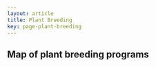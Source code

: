```yaml
---
layout: article
title: Plant Breeding
key: page-plant-breeding
---
```


## Map of plant breeding programs

<div id="us-map-container" style="width: 100%; height: 500px;"></div>

<script src="https://d3js.org/d3.v7.min.js"></script>
<script src="https://d3js.org/topojson.v3.min.js"></script>

<script>
document.addEventListener('DOMContentLoaded', function() {
    // Map dimensions
    const width = document.getElementById('us-map-container').offsetWidth;
    const height = 500;
    
    // Plant breeding program data by state
    const breedingPrograms = {
        "AL": { count: 2, institutions: ["Auburn University", "Alabama A&M University"] },
        "CA": { count: 5, institutions: ["UC Davis", "UC Riverside", "Cal Poly SLO", "Fresno State", "Stanford"] },
        "FL": { count: 3, institutions: ["University of Florida", "Florida A&M", "Florida State"] },
        "IA": { count: 2, institutions: ["Iowa State University", "University of Iowa"] },
        "NY": { count: 4, institutions: ["Cornell University", "SUNY", "Columbia", "NYU"] },
        // Add data for other states as needed
    };
    
    // Create SVG
    const svg = d3.select('#us-map-container')
        .append('svg')
        .attr('width', width)
        .attr('height', height);
        
    // Define map projection
    const projection = d3.geoAlbersUsa()
        .scale(width)
        .translate([width / 2, height / 2]);
        
    // Define path generator
    const path = d3.geoPath()
        .projection(projection);
        
    // Create tooltip div
    const tooltip = d3.select("body")
        .append("div")
        .attr("class", "tooltip")
        .style("opacity", 0)
        .style("position", "absolute")
        .style("background-color", "white")
        .style("border", "1px solid #ddd")
        .style("border-radius", "3px")
        .style("padding", "10px")
        .style("pointer-events", "none");
        
    // Load US map data
    d3.json("https://cdn.jsdelivr.net/npm/us-atlas@3/states-10m.json").then(function(us) {
        // Draw states
        svg.append("g")
            .selectAll("path")
            .data(topojson.feature(us, us.objects.states).features)
            .enter()
            .append("path")
            .attr("d", path)
            .attr("fill", function(d) {
                // Get state ID
                const stateId = d.id;
                // Convert numeric ID to state abbreviation
                const stateAbbr = getStateAbbr(stateId);
                // Color based on whether state has data
                return breedingPrograms[stateAbbr] ? "#4CAF50" : "#e0e0e0";
            })
            .attr("stroke", "#fff")
            .attr("stroke-width", 0.5)
            .on("mouseover", function(event, d) {
                // Get state abbreviation
                const stateId = d.id;
                const stateAbbr = getStateAbbr(stateId);
                
                // Debug: Log state ID and abbreviation to console
                console.log("Hovering state ID:", stateId, "Abbreviation:", stateAbbr);
                
                const data = breedingPrograms[stateAbbr];
                
                // Change fill color on hover
                d3.select(this).attr("fill", "#2E7D32");
                
                // Show tooltip with data if available
                if (data) {
                    tooltip.transition()
                        .duration(200)
                        .style("opacity", .9);
                    
                    let tooltipContent = `<strong>${getStateName(stateAbbr)}</strong><br>
                                         Programs: ${data.count}<br>
                                         Institutions:<br>
                                         ${data.institutions.join("<br>")}`;
                                         
                    tooltip.html(tooltipContent)
                        .style("left", (event.pageX + 10) + "px")
                        .style("top", (event.pageY - 28) + "px");
                }
            })
            .on("mouseout", function(event, d) {
                // Fix: Ensure 'd' is properly accessed
                const stateId = d.id;
                const stateAbbr = getStateAbbr(stateId);
                
                // Debug: Log state ID on mouseout
                console.log("Leaving state ID:", stateId, "Abbreviation:", stateAbbr);
                
                d3.select(this).attr("fill", breedingPrograms[stateAbbr] ? "#4CAF50" : "#e0e0e0");
                
                // Hide tooltip
                tooltip.transition()
                    .duration(500)
                    .style("opacity", 0);
            });
    });
    
    // Helper function to convert state ID to abbreviation
    function getStateAbbr(stateId) {
        // Convert stateId to string to ensure proper lookup
        stateId = stateId.toString();
        
        const states = {
            "1": "AL", "2": "AK", "4": "AZ", "5": "AR", "6": "CA", "8": "CO", "9": "CT",
            "10": "DE", "11": "DC", "12": "FL", "13": "GA", "15": "HI", "16": "ID", "17": "IL",
            "18": "IN", "19": "IA", "20": "KS", "21": "KY", "22": "LA", "23": "ME", "24": "MD",
            "25": "MA", "26": "MI", "27": "MN", "28": "MS", "29": "MO", "30": "MT", "31": "NE",
            "32": "NV", "33": "NH", "34": "NJ", "35": "NM", "36": "NY", "37": "NC", "38": "ND",
            "39": "OH", "40": "OK", "41": "OR", "42": "PA", "44": "RI", "45": "SC", "46": "SD",
            "47": "TN", "48": "TX", "49": "UT", "50": "VT", "51": "VA", "53": "WA", "54": "WV",
            "55": "WI", "56": "WY"
        };
        
        // Debug: Check if state ID exists in our mapping
        if (!states[stateId]) {
            console.warn("Missing state ID mapping:", stateId);
        }
        
        return states[stateId];
    }
    
    // Helper function to get full state name
    function getStateName(stateAbbr) {
        const stateNames = {
            "AL": "Alabama", "AK": "Alaska", "AZ": "Arizona", "AR": "Arkansas", "CA": "California",
            "CO": "Colorado", "CT": "Connecticut", "DE": "Delaware", "FL": "Florida", "GA": "Georgia",
            "HI": "Hawaii", "ID": "Idaho", "IL": "Illinois", "IN": "Indiana", "IA": "Iowa",
            "KS": "Kansas", "KY": "Kentucky", "LA": "Louisiana", "ME": "Maine", "MD": "Maryland",
            "MA": "Massachusetts", "MI": "Michigan", "MN": "Minnesota", "MS": "Mississippi", "MO": "Missouri",
            "MT": "Montana", "NE": "Nebraska", "NV": "Nevada", "NH": "New Hampshire", "NJ": "New Jersey",
            "NM": "New Mexico", "NY": "New York", "NC": "North Carolina", "ND": "North Dakota", "OH": "Ohio",
            "OK": "Oklahoma", "OR": "Oregon", "PA": "Pennsylvania", "RI": "Rhode Island", "SC": "South Carolina",
            "SD": "South Dakota", "TN": "Tennessee", "TX": "Texas", "UT": "Utah", "VT": "Vermont",
            "VA": "Virginia", "WA": "Washington", "WV": "West Virginia", "WI": "Wisconsin", "WY": "Wyoming",
            "DC": "District of Columbia"
        };
        return stateNames[stateAbbr] || stateAbbr;
    }
});
</script>

<style>
.tooltip {
    font-family: -apple-system, BlinkMacSystemFont, "Segoe UI", Helvetica, Arial, sans-serif;
    font-size: 14px;
    line-height: 1.4;
    box-shadow: 0 1px 3px rgba(0,0,0,0.12), 0 1px 2px rgba(0,0,0,0.24);
}
</style>

